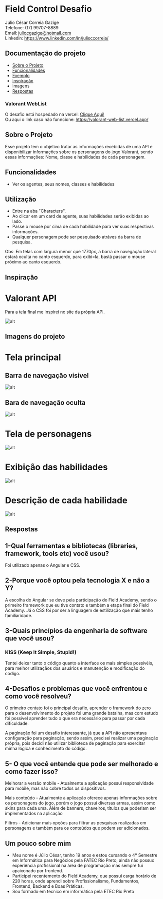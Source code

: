 # Field Control Desafio
Júlio César Correia Gazige <br>
Telefone: (17) 99707-8889 <br>
Email: juliocgazige@hotmail.com <br>
Linkedin: https://www.linkedin.com/in/julioccorreia/

## Documentação do projeto

* [Sobre o Projeto](#about)
* [Funcionalidades](#functions)
* [Exemplo](#usage)
* [Inspiração](#inspiration)
* [Imagens](#images)
* [Respostas](#answer)

### Valorant WebList

O desafio está hospedado na vercel: <a href="https://valorant-web-list.vercel.app/" target="_blank">Clique Aqui!</a> <br>
Ou aqui o link caso não funncione: https://valorant-web-list.vercel.app/ <br>

<h2 id="about">Sobre o Projeto</h2>

Esse projeto tem o objetivo tratar as informações recebidas de uma API e disponibilizar informações sobre os personagens do jogo Valorant, sendo essas informações: Nome, classe e habilidades de cada personagem.

<h2 id ="functions">Funcionalidades</h2>

- Ver os agentes, seus nomes, classes e habilidades

<h2 id="usage">Utilização</h2>

- Entre na aba "Characters".
- Ao clicar em um card de agente, suas habilidades serão exibidas ao lado.
- Passe o mouse por cima de cada habilidade para ver suas respectivas informações.
- Qualquer personagem pode ser pesquisado atráves da barra de pesquisa.

Obs: Em telas com largura menor que 1770px, a barra de navegação lateral estará oculta no canto esquerdo, para exibi=la, bastá passar o mouse próximo ao canto esquerdo.

<h2 id='inspiration'>Inspiração</h2>

# Valorant API

Para a tela final me inspirei no site da própria API. 

![alt](/src/assets/readmeImg/valorant-api.png)

<h2 id="images">Imagens do projeto</h2>

# Tela principal
## Barra de navegação visivel
![alt](/src/assets/readmeImg/home-min-1771px.png)
## Bara de navegação oculta
![alt](/src/assets/readmeImg/home-max-1770px.png)
# Tela de personagens
![alt](/src/assets/readmeImg/characters.png)
# Exibição das habilidades
![alt](/src/assets/readmeImg/character-info.png)
# Descrição de cada habilidade
![alt](/src/assets/readmeImg/character-skill-info.png)

<h2 id="answer">Respostas</h2>

## 1-Qual ferramentas e bibliotecas (libraries, framework, tools etc) você usou?
Foi utilizado apenas o Angular e CSS.

## 2-Porque você optou pela tecnologia X e não a Y?
A escolha do Angular se deve pela participação do Field Academy, sendo o primeiro framework que eu tive contato e também a etapa final do Field Academy. Já o CSS foi por ser a linguagem de estilização que mais tenho familiaridade.

## 3-Quais princípios da engenharia de software que você usou?
### KISS (Keep It Simple, Stupid!)
Tentei deixar tanto o código quanto a interface os mais simples possivéis, para melhor utilizaçãos dos usuários e manutenção e modificação do código.

## 4-Desafios e problemas que você enfrentou e como você resolveu?
O primeiro contato foi o principal desafio, aprender o framework do zero para o desenvolvimento do projeto foi uma grande batalha, mas com estudo foi possivel aprender tudo o que era necessário para passar por cada dificuldade.

A paginação foi um desafio interessante, já que a API não apresentava configuração para paginação, sendo assim, precisei realizar uma paginação própria, pois decidi não utilizar biblioteca de paginação para exercitar minha lógica e conhecimento do código. 

## 5- O que você entende que pode ser melhorado e como fazer isso?
Melhorar a versão mobile - Atualmente a aplicação possui responsividade para mobile, mas não cobre todos os dispositivos.

Mais conteúdo - Atualmente a aplicação oferece apenas informações sobre os personagens do jogo, porém o jogo possui diversas armas, assim como skins para cada uma. Além de banners, chaveiros, títulos que poderiam ser implementados na aplicação

Filtros - Adicionar mais opções para filtrar as pesquisas realizadas em personagens e também para os conteúdos que podem ser adicionados.

## Um pouco sobre mim
- Meu nome é Júlio César, tenho 19 anos e estou cursando o 4º Semestre em Informática para Negócios pela FATEC Rio Preto, ainda não possuo experiência profissional na área de programação mas sempre fui apaixonado por frontend.
- Participei recentemento do Field Academy, que possui carga horário de 220 horas, onde aprendi sobre Profissionalismo, Fundamentos, Frontend, Backend e Boas Práticas.
- Sou formado em tecnico em informática pela ETEC Rio Preto